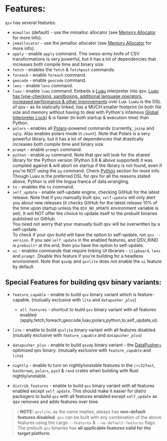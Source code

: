# Features:

`qsv` has several features:

* `mimalloc` (default) - use the mimalloc allocator (see [Memory Allocator](./PERFORMANCE.md#memory-allocator) for more info).
* `jemallocator` - use the jemalloc allocator (see [Memory Allocator](./PERFORMANCE.md#memory-allocator) for more info).
* `apply` - enable `apply` command. This swiss-army knife of CSV transformations is very powerful, but it has a lot of dependencies that increases both compile time and binary size.
* `fetch` - enables the `fetch` & `fetchpost` commands.
* `foreach` - enable `foreach` command.
* `geocode` - enable `geocode` command.
* `lens` - enable `lens` command.
* `luau` - enable `luau` command. Embeds a [Luau](https://luau-lang.org) interpreter into qsv. [Luau has type-checking, sandboxing, additional language operators, increased performance & other improvements](https://luau-lang.org/2022/11/04/luau-origins-and-evolution.html) over Lua. Luau is the DSL of qsv - as its statically linked, has a MUCH smaller footprint (in both file size and memory without having to deal with Python's infamous [Global Interpreter Lock](https://wiki.python.org/moin/GlobalInterpreterLock)) & is faster (in both startup & execution time) than Python.
* `polars` - enables all [Polars](https://pola.rs)-powered commands (currently, `joinp` and `sqlp`. Also enables polars mode in `count`). Note that Polars is a very powerful library, but it has a lot of dependencies that drastically increases both compile time and binary size.
* `prompt` - enable `prompt` command.
* `python` - enable `py` command. Note that qsv will look for the shared library for the Python version (Python 3.8 & above supported) it was compiled against & will abort on startup if the library is not found, even if you're NOT using the `py` command. Check [Python](#python) section for more info. Though Luau is the preferred DSL for qsv for all the reasons stated above, Python is still the lingua franca of data wrangling.
* `to` - enables the `to` command.
* `self_update` - enable self-update engine, checking GitHub for the latest release. Note that if you manually built qsv, `self-update` will only alert you about new releases (it checks GitHub for the latest release 10% of the time upon startup unless the `QSV_NO_UPDATE` environment variable is set). It will NOT offer the choice to update itself to the prebuilt binaries published on GitHub.  
You need not worry that your manually built qsv will be overwritten by a self-update.  
To check if your qsv build will have the option to self-update, run `qsv --version`. If you see `self_update` in the enabled features, and QSV_KIND is `prebuilt*` at the end, then you have the option to self-update.
* `ui` - enables commands that require linking UI libraries - `clipboard`, `lens` and `prompt`. Disable this feature if you're building for a headless environment. Note that `qsvdp` and `qsvlite` does not enable the `ui` feature by default.

## Special Features for building qsv binary variants:

* `feature_capable` - enable to build `qsv` binary variant which is feature-capable. (mutually exclusive with `lite` and `datapusher_plus`)
  * `all_features` - shortcut to build `qsv` binary variant with all features enabled (apply,fetch,foreach,geocode,luau,polars,python,to,self_update,ui).

* `lite` - enable to build `qsvlite` binary variant with all features disabled. (mutually exclusive with `feature_capable` and `datapusher_plus`)
* `datapusher_plus` - enable to build `qsvdp` binary variant - the [DataPusher+](https://github.com/dathere/datapusher-plus) optimized qsv binary. (mutually exclusive with `feature_capable` and `lite`)
* `nightly` - enable to turn on nightly/unstable features in the `crc32fast`, `hashbrown`, `polars`, `pyo3` & `rand` crates when building with Rust nightly/unstable.
* `distrib_features` - enable to build `qsv` binary variant with all features enabled except `self_update`. This should make it easier for distro packagers to build `qsv` with all features enabled except `self_update` as qsv removes and adds features over time.

> ℹ️ **NOTE:** `qsvlite`, as the name implies, always has **non-default features disabled**. `qsv` can be built with any combination of the above features using the cargo `--features` & `--no-default-features` flags. The prebuilt `qsv` binaries has **all applicable features valid for the target platform**.
